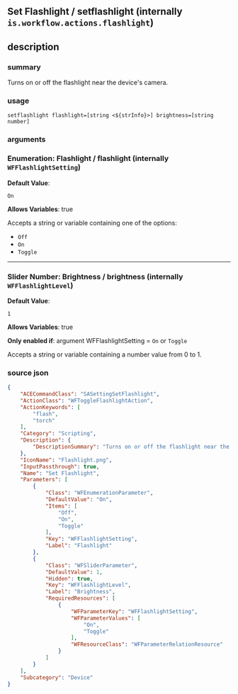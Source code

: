 
## Set Flashlight / setflashlight (internally `is.workflow.actions.flashlight`)



## description
### summary
Turns on or off the flashlight near the device's camera.


### usage
`setflashlight flashlight=[string <${strInfo}>] brightness=[string number]`

### arguments
### Enumeration: Flashlight / flashlight (internally `WFFlashlightSetting`)
**Default Value**:
```
On
```
**Allows Variables**: true



Accepts a string 
or variable
containing one of the options:

- `Off`
- `On`
- `Toggle`

---

### Slider Number: Brightness / brightness (internally `WFFlashlightLevel`)
**Default Value**:
```
1
```
**Allows Variables**: true

**Only enabled if**: argument WFFlashlightSetting = `On` or `Toggle`

Accepts a string 
or variable
containing a number value from 0 to 1.

### source json

```json
{
	"ACECommandClass": "SASettingSetFlashlight",
	"ActionClass": "WFToggleFlashlightAction",
	"ActionKeywords": [
		"flash",
		"torch"
	],
	"Category": "Scripting",
	"Description": {
		"DescriptionSummary": "Turns on or off the flashlight near the device's camera."
	},
	"IconName": "Flashlight.png",
	"InputPassthrough": true,
	"Name": "Set Flashlight",
	"Parameters": [
		{
			"Class": "WFEnumerationParameter",
			"DefaultValue": "On",
			"Items": [
				"Off",
				"On",
				"Toggle"
			],
			"Key": "WFFlashlightSetting",
			"Label": "Flashlight"
		},
		{
			"Class": "WFSliderParameter",
			"DefaultValue": 1,
			"Hidden": true,
			"Key": "WFFlashlightLevel",
			"Label": "Brightness",
			"RequiredResources": [
				{
					"WFParameterKey": "WFFlashlightSetting",
					"WFParameterValues": [
						"On",
						"Toggle"
					],
					"WFResourceClass": "WFParameterRelationResource"
				}
			]
		}
	],
	"Subcategory": "Device"
}
```
